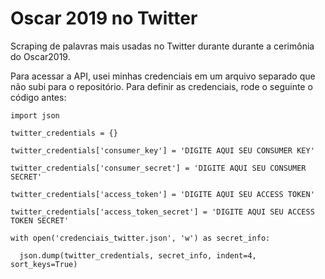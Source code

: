 <h1>Oscar 2019 no Twitter</h1>

Scraping de palavras mais usadas no Twitter durante durante a cerimônia do Oscar2019.

Para acessar a API, usei minhas credenciais em um arquivo separado que não subi para o repositório. Para definir as credenciais, rode o seguinte o código antes:

<pre><code>import json<br>
twitter_credentials = {}<br>
twitter_credentials['consumer_key'] = 'DIGITE AQUI SEU CONSUMER KEY'<br>
twitter_credentials['consumer_secret'] = 'DIGITE AQUI SEU CONSUMER SECRET'<br>
twitter_credentials['access_token'] = 'DIGITE AQUI SEU ACCESS TOKEN'<br>
twitter_credentials['access_token_secret'] = 'DIGITE AQUI SEU ACCESS TOKEN SECRET'<br>
with open('credenciais_twitter.json', 'w') as secret_info:<br>
  json.dump(twitter_credentials, secret_info, indent=4, sort_keys=True)<br></code></pre>
